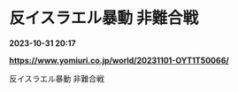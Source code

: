 # 反イスラエル暴動 非難合戦

**2023-10-31 20:17**

**https://www.yomiuri.co.jp/world/20231101-OYT1T50066/**

反イスラエル暴動 非難合戦